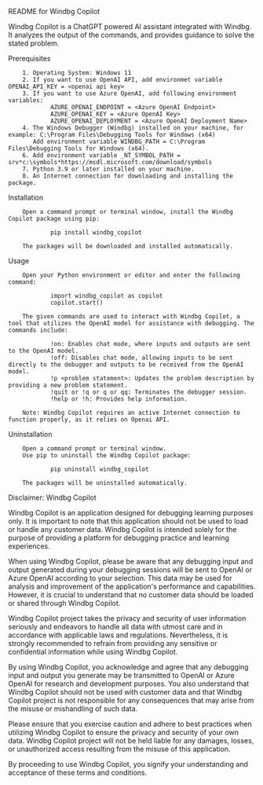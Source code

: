 README for Windbg Copilot

Windbg Copilot is a ChatGPT powered AI assistant integrated with Windbg. It analyzes the output of the commands, and provides guidance to solve the stated problem.

Prerequisites

        1. Operating System: Windows 11
        2. If you want to use OpenAI API, add environmet variable OPENAI_API_KEY = <openai api key>
        3. If you want to use Azure OpenAI, add following environment variables:
                AZURE_OPENAI_ENDPOINT = <Azure OpenAI Endpoint>
                AZURE_OPENAI_KEY = <Azure OpenAI Key>
                AZURE_OPENAI_DEPLOYMENT = <Azure OpenAI Deployment Name>
        4. The Windows Debugger (Windbg) installed on your machine, for example: C:\Program Files\Debugging Tools for Windows (x64)
           Add environment variable WINDBG_PATH = C:\Program Files\Debugging Tools for Windows (x64).
        6. Add environment variable _NT_SYMBOL_PATH = srv*c:\symbols*https://msdl.microsoft.com/download/symbols
        7. Python 3.9 or later installed on your machine.
        8. An Internet connection for downloading and installing the package.

Installation

        Open a command prompt or terminal window, install the Windbg Copilot package using pip:

                pip install windbg_copilot

        The packages will be downloaded and installed automatically.

Usage

        Open your Python environment or editor and enter the following command:

                import windbg_copilot as copilot
                copilot.start()

        The given commands are used to interact with Windbg Copilot, a tool that utilizes the OpenAI model for assistance with debugging. The commands include:

                !on: Enables chat mode, where inputs and outputs are sent to the OpenAI model.
                !off: Disables chat mode, allowing inputs to be sent directly to the debugger and outputs to be received from the OpenAI model.
                !p <problem statement>: Updates the problem description by providing a new problem statement.
                !quit or !q or q or qq: Terminates the debugger session.
                !help or !h: Provides help information.

        Note: Windbg Copilot requires an active Internet connection to function properly, as it relies on Openai API.

Uninstallation

        Open a command prompt or terminal window.
        Use pip to uninstall the Windbg Copilot package:

                pip uninstall windbg_copilot

        The packages will be uninstalled automatically.

Disclaimer: Windbg Copilot

Windbg Copilot is an application designed for debugging learning purposes only. It is important to note that this application should not be used to load or handle any customer data. Windbg Copilot is intended solely for the purpose of providing a platform for debugging practice and learning experiences.

When using Windbg Copilot, please be aware that any debugging input and output generated during your debugging sessions will be sent to OpenAI or Azure OpenAI according to your selection. This data may be used for analysis and improvement of the application's performance and capabilities. However, it is crucial to understand that no customer data should be loaded or shared through Windbg Copilot.

Windbg Copilot project takes the privacy and security of user information seriously and endeavors to handle all data with utmost care and in accordance with applicable laws and regulations. Nevertheless, it is strongly recommended to refrain from providing any sensitive or confidential information while using Windbg Copilot.

By using Windbg Copilot, you acknowledge and agree that any debugging input and output you generate may be transmitted to OpenAI or Azure OpenAI for research and development purposes. You also understand that Windbg Copilot should not be used with customer data and that Windbg Copilot project is not responsible for any consequences that may arise from the misuse or mishandling of such data.

Please ensure that you exercise caution and adhere to best practices when utilizing Windbg Copilot to ensure the privacy and security of your own data. Windbg Copilot project will not be held liable for any damages, losses, or unauthorized access resulting from the misuse of this application.

By proceeding to use Windbg Copilot, you signify your understanding and acceptance of these terms and conditions.